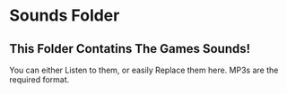 # Sounds Folder
## This Folder Contatins The Games Sounds!
You can either Listen to them, or easily Replace them here. MP3s are the required format.
